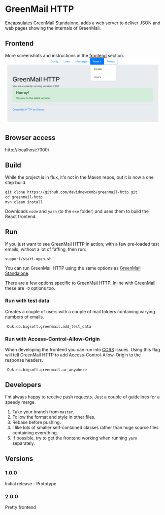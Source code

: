 # GreenMail HTTP

Encapsulates GreenMail Standalone, adds a web server to deliver JSON and web pages showing the internals of GreenMail.

## Frontend
More screenshots and instructions in the [frontend](Documentation/frontend.md) section.
![Project home](Documentation/images/project-home.png "Project home")

## Browser access
http://localhost:7000/

## Build
While the project is in flux, it's not in the Maven repos, but it is now a one step build.

```
git clone https://github.com/davidnewcomb/greenmail-http.git
cd greenmail-http
mvn clean install
```
Downloads `node` and `yarn` (to the `exe` folder) and uses them to build the React frontend.

## Run
If you just want to see GreenMail HTTP in action, with a few pre-loaded test emails, without a lot of faffing, then run:

```
support/start-open.sh
```

You can run GreenMail HTTP using the same options as [GreenMail Standalone](https://greenmail-mail-test.github.io/greenmail/#deployment).

There are a few options specific to GreenMail HTTP. Inline with GreenMail these are `-D` options too.

### Run with test data
Creates a couple of users with a couple of mail folders containing varying numbers of emails.
```
-Duk.co.bigsoft.greenmail.add_test_data
```

### Run with Access-Control-Allow-Origin
When developing the frontend you can run into [CORS](https://en.wikipedia.org/wiki/Cross-origin_resource_sharing) issues.
Using this flag will tell GreenMail HTTP to add Access-Control-Allow-Origin to the response headers.
```
-Duk.co.bigsoft.greenmail.ac_anywhere
```

## Developers
I'm always happy to receive push requests. Just a couple of guidelines for a speedy merge.

1. Take your branch from `master`.
1. Follow the format and style in other files.
1. Rebase before pushing.
1. I like lots of smaller self-contained classes rather than huge source files containing everything.
1. If possible, try to get the frontend working when running `yarn` separately.


## Versions

### 1.0.0
Initial release - Prototype
### 2.0.0
Pretty frontend
